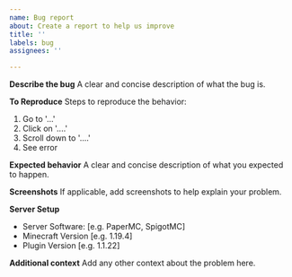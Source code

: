```yaml
---
name: Bug report
about: Create a report to help us improve
title: ''
labels: bug
assignees: ''

---
```


**Describe the bug**
A clear and concise description of what the bug is.

**To Reproduce**
Steps to reproduce the behavior:
1. Go to '...'
2. Click on '....'
3. Scroll down to '....'
4. See error

**Expected behavior**
A clear and concise description of what you expected to happen.

**Screenshots**
If applicable, add screenshots to help explain your problem.

**Server Setup**
 - Server Software: [e.g. PaperMC, SpigotMC]
 - Minecraft Version [e.g. 1.19.4]
 - Plugin Version [e.g. 1.1.22]

**Additional context**
Add any other context about the problem here.
